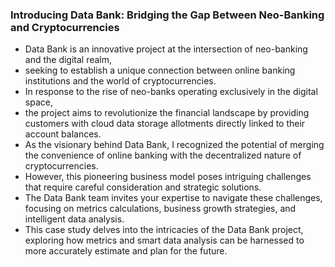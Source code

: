 ### Introducing Data Bank: Bridging the Gap Between Neo-Banking and Cryptocurrencies
  - Data Bank is an innovative project at the intersection of neo-banking and the digital realm,
  - seeking to establish a unique connection between online banking institutions and the world of cryptocurrencies.
  - In response to the rise of neo-banks operating exclusively in the digital space,
  - the project aims to revolutionize the financial landscape by providing customers with cloud data storage allotments directly linked to their account balances.
  - As the visionary behind Data Bank, I recognized the potential of merging the convenience of online banking with the decentralized nature of cryptocurrencies.
  - However, this pioneering business model poses intriguing challenges that require careful consideration and strategic solutions.
  - The Data Bank team invites your expertise to navigate these challenges, focusing on metrics calculations, business growth strategies, and intelligent data analysis.
  - This case study delves into the intricacies of the Data Bank project, exploring how metrics and smart data analysis can be harnessed to more accurately estimate and plan for the future.

